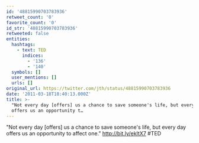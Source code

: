 ```yaml
---
id: '48815990703783936'
retweet_count: '0'
favorite_count: '0'
id_str: '48815990703783936'
retweeted: false
entities:
  hashtags:
    - text: TED
      indices:
        - '136'
        - '140'
  symbols: []
  user_mentions: []
  urls: []
original_url: https://twitter.com/jth/status/48815990703783936
date: '2011-03-18T18:40:13.000Z'
title: >-
  "Not every day [offers] us a chance to save someone's life, but every day
  offers us an opportunity t…
---
```


"Not every day [offers] us a chance to save someone's life, but every day offers us an opportunity to affect one." http://bit.ly/ekItX7 #TED
